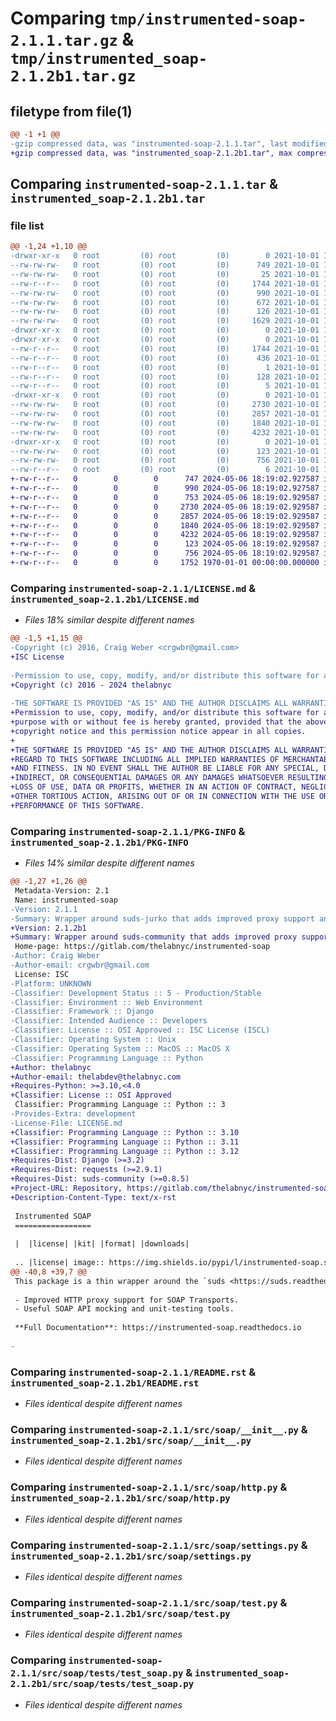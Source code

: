 # Comparing `tmp/instrumented-soap-2.1.1.tar.gz` & `tmp/instrumented_soap-2.1.2b1.tar.gz`

## filetype from file(1)

```diff
@@ -1 +1 @@
-gzip compressed data, was "instrumented-soap-2.1.1.tar", last modified: Fri Oct  1 14:19:32 2021, max compression
+gzip compressed data, was "instrumented_soap-2.1.2b1.tar", max compression
```

## Comparing `instrumented-soap-2.1.1.tar` & `instrumented_soap-2.1.2b1.tar`

### file list

```diff
@@ -1,24 +1,10 @@
-drwxr-xr-x   0 root         (0) root         (0)        0 2021-10-01 14:19:32.107432 instrumented-soap-2.1.1/
--rw-rw-rw-   0 root         (0) root         (0)      749 2021-10-01 14:19:22.000000 instrumented-soap-2.1.1/LICENSE.md
--rw-rw-rw-   0 root         (0) root         (0)       25 2021-10-01 14:19:22.000000 instrumented-soap-2.1.1/MANIFEST.in
--rw-r--r--   0 root         (0) root         (0)     1744 2021-10-01 14:19:32.107432 instrumented-soap-2.1.1/PKG-INFO
--rw-rw-rw-   0 root         (0) root         (0)      990 2021-10-01 14:19:22.000000 instrumented-soap-2.1.1/README.rst
--rw-rw-rw-   0 root         (0) root         (0)      672 2021-10-01 14:19:22.000000 instrumented-soap-2.1.1/requirements.txt
--rw-rw-rw-   0 root         (0) root         (0)      126 2021-10-01 14:19:32.107432 instrumented-soap-2.1.1/setup.cfg
--rw-rw-rw-   0 root         (0) root         (0)     1629 2021-10-01 14:19:22.000000 instrumented-soap-2.1.1/setup.py
-drwxr-xr-x   0 root         (0) root         (0)        0 2021-10-01 14:19:32.100432 instrumented-soap-2.1.1/src/
-drwxr-xr-x   0 root         (0) root         (0)        0 2021-10-01 14:19:32.105432 instrumented-soap-2.1.1/src/instrumented_soap.egg-info/
--rw-r--r--   0 root         (0) root         (0)     1744 2021-10-01 14:19:31.000000 instrumented-soap-2.1.1/src/instrumented_soap.egg-info/PKG-INFO
--rw-r--r--   0 root         (0) root         (0)      436 2021-10-01 14:19:32.000000 instrumented-soap-2.1.1/src/instrumented_soap.egg-info/SOURCES.txt
--rw-r--r--   0 root         (0) root         (0)        1 2021-10-01 14:19:31.000000 instrumented-soap-2.1.1/src/instrumented_soap.egg-info/dependency_links.txt
--rw-r--r--   0 root         (0) root         (0)      128 2021-10-01 14:19:31.000000 instrumented-soap-2.1.1/src/instrumented_soap.egg-info/requires.txt
--rw-r--r--   0 root         (0) root         (0)        5 2021-10-01 14:19:31.000000 instrumented-soap-2.1.1/src/instrumented_soap.egg-info/top_level.txt
-drwxr-xr-x   0 root         (0) root         (0)        0 2021-10-01 14:19:32.106433 instrumented-soap-2.1.1/src/soap/
--rw-rw-rw-   0 root         (0) root         (0)     2730 2021-10-01 14:19:22.000000 instrumented-soap-2.1.1/src/soap/__init__.py
--rw-rw-rw-   0 root         (0) root         (0)     2857 2021-10-01 14:19:22.000000 instrumented-soap-2.1.1/src/soap/http.py
--rw-rw-rw-   0 root         (0) root         (0)     1840 2021-10-01 14:19:22.000000 instrumented-soap-2.1.1/src/soap/settings.py
--rw-rw-rw-   0 root         (0) root         (0)     4232 2021-10-01 14:19:22.000000 instrumented-soap-2.1.1/src/soap/test.py
-drwxr-xr-x   0 root         (0) root         (0)        0 2021-10-01 14:19:32.106433 instrumented-soap-2.1.1/src/soap/tests/
--rw-rw-rw-   0 root         (0) root         (0)      123 2021-10-01 14:19:22.000000 instrumented-soap-2.1.1/src/soap/tests/__init__.py
--rw-rw-rw-   0 root         (0) root         (0)      756 2021-10-01 14:19:22.000000 instrumented-soap-2.1.1/src/soap/tests/test_soap.py
--rw-r--r--   0 root         (0) root         (0)        6 2021-10-01 14:19:31.000000 instrumented-soap-2.1.1/version.txt
+-rw-r--r--   0        0        0      747 2024-05-06 18:19:02.927587 instrumented_soap-2.1.2b1/LICENSE.md
+-rw-r--r--   0        0        0      990 2024-05-06 18:19:02.927587 instrumented_soap-2.1.2b1/README.rst
+-rw-r--r--   0        0        0      753 2024-05-06 18:19:02.929587 instrumented_soap-2.1.2b1/pyproject.toml
+-rw-r--r--   0        0        0     2730 2024-05-06 18:19:02.929587 instrumented_soap-2.1.2b1/src/soap/__init__.py
+-rw-r--r--   0        0        0     2857 2024-05-06 18:19:02.929587 instrumented_soap-2.1.2b1/src/soap/http.py
+-rw-r--r--   0        0        0     1840 2024-05-06 18:19:02.929587 instrumented_soap-2.1.2b1/src/soap/settings.py
+-rw-r--r--   0        0        0     4232 2024-05-06 18:19:02.929587 instrumented_soap-2.1.2b1/src/soap/test.py
+-rw-r--r--   0        0        0      123 2024-05-06 18:19:02.929587 instrumented_soap-2.1.2b1/src/soap/tests/__init__.py
+-rw-r--r--   0        0        0      756 2024-05-06 18:19:02.929587 instrumented_soap-2.1.2b1/src/soap/tests/test_soap.py
+-rw-r--r--   0        0        0     1752 1970-01-01 00:00:00.000000 instrumented_soap-2.1.2b1/PKG-INFO
```

### Comparing `instrumented-soap-2.1.1/LICENSE.md` & `instrumented_soap-2.1.2b1/LICENSE.md`

 * *Files 18% similar despite different names*

```diff
@@ -1,5 +1,15 @@
-Copyright (c) 2016, Craig Weber <crgwbr@gmail.com>
+ISC License
 
-Permission to use, copy, modify, and/or distribute this software for any purpose with or without fee is hereby granted, provided that the above copyright notice and this permission notice appear in all copies.
+Copyright (c) 2016 - 2024 thelabnyc
 
-THE SOFTWARE IS PROVIDED "AS IS" AND THE AUTHOR DISCLAIMS ALL WARRANTIES WITH REGARD TO THIS SOFTWARE INCLUDING ALL IMPLIED WARRANTIES OF MERCHANTABILITY AND FITNESS. IN NO EVENT SHALL THE AUTHOR BE LIABLE FOR ANY SPECIAL, DIRECT, INDIRECT, OR CONSEQUENTIAL DAMAGES OR ANY DAMAGES WHATSOEVER RESULTING FROM LOSS OF USE, DATA OR PROFITS, WHETHER IN AN ACTION OF CONTRACT, NEGLIGENCE OR OTHER TORTIOUS ACTION, ARISING OUT OF OR IN CONNECTION WITH THE USE OR PERFORMANCE OF THIS SOFTWARE.
+Permission to use, copy, modify, and/or distribute this software for any
+purpose with or without fee is hereby granted, provided that the above
+copyright notice and this permission notice appear in all copies.
+
+THE SOFTWARE IS PROVIDED "AS IS" AND THE AUTHOR DISCLAIMS ALL WARRANTIES WITH
+REGARD TO THIS SOFTWARE INCLUDING ALL IMPLIED WARRANTIES OF MERCHANTABILITY
+AND FITNESS. IN NO EVENT SHALL THE AUTHOR BE LIABLE FOR ANY SPECIAL, DIRECT,
+INDIRECT, OR CONSEQUENTIAL DAMAGES OR ANY DAMAGES WHATSOEVER RESULTING FROM
+LOSS OF USE, DATA OR PROFITS, WHETHER IN AN ACTION OF CONTRACT, NEGLIGENCE OR
+OTHER TORTIOUS ACTION, ARISING OUT OF OR IN CONNECTION WITH THE USE OR
+PERFORMANCE OF THIS SOFTWARE.
```

### Comparing `instrumented-soap-2.1.1/PKG-INFO` & `instrumented_soap-2.1.2b1/PKG-INFO`

 * *Files 14% similar despite different names*

```diff
@@ -1,27 +1,26 @@
 Metadata-Version: 2.1
 Name: instrumented-soap
-Version: 2.1.1
-Summary: Wrapper around suds-jurko that adds improved proxy support and testing tools.
+Version: 2.1.2b1
+Summary: Wrapper around suds-community that adds improved proxy support and testing tools.
 Home-page: https://gitlab.com/thelabnyc/instrumented-soap
-Author: Craig Weber
-Author-email: crgwbr@gmail.com
 License: ISC
-Platform: UNKNOWN
-Classifier: Development Status :: 5 - Production/Stable
-Classifier: Environment :: Web Environment
-Classifier: Framework :: Django
-Classifier: Intended Audience :: Developers
-Classifier: License :: OSI Approved :: ISC License (ISCL)
-Classifier: Operating System :: Unix
-Classifier: Operating System :: MacOS :: MacOS X
-Classifier: Programming Language :: Python
+Author: thelabnyc
+Author-email: thelabdev@thelabnyc.com
+Requires-Python: >=3.10,<4.0
+Classifier: License :: OSI Approved
 Classifier: Programming Language :: Python :: 3
-Provides-Extra: development
-License-File: LICENSE.md
+Classifier: Programming Language :: Python :: 3.10
+Classifier: Programming Language :: Python :: 3.11
+Classifier: Programming Language :: Python :: 3.12
+Requires-Dist: Django (>=3.2)
+Requires-Dist: requests (>=2.9.1)
+Requires-Dist: suds-community (>=0.8.5)
+Project-URL: Repository, https://gitlab.com/thelabnyc/instrumented-soap
+Description-Content-Type: text/x-rst
 
 Instrumented SOAP
 =================
 
 |  |license| |kit| |format| |downloads|
 
 .. |license| image:: https://img.shields.io/pypi/l/instrumented-soap.svg
@@ -40,8 +39,7 @@
 This package is a thin wrapper around the `suds <https://suds.readthedocs.io/en/latest/index.html>`_ library that adds several useful features.
 
 - Improved HTTP proxy support for SOAP Transports.
 - Useful SOAP API mocking and unit-testing tools.
 
 **Full Documentation**: https://instrumented-soap.readthedocs.io
 
-
```

### Comparing `instrumented-soap-2.1.1/README.rst` & `instrumented_soap-2.1.2b1/README.rst`

 * *Files identical despite different names*

### Comparing `instrumented-soap-2.1.1/src/soap/__init__.py` & `instrumented_soap-2.1.2b1/src/soap/__init__.py`

 * *Files identical despite different names*

### Comparing `instrumented-soap-2.1.1/src/soap/http.py` & `instrumented_soap-2.1.2b1/src/soap/http.py`

 * *Files identical despite different names*

### Comparing `instrumented-soap-2.1.1/src/soap/settings.py` & `instrumented_soap-2.1.2b1/src/soap/settings.py`

 * *Files identical despite different names*

### Comparing `instrumented-soap-2.1.1/src/soap/test.py` & `instrumented_soap-2.1.2b1/src/soap/test.py`

 * *Files identical despite different names*

### Comparing `instrumented-soap-2.1.1/src/soap/tests/test_soap.py` & `instrumented_soap-2.1.2b1/src/soap/tests/test_soap.py`

 * *Files identical despite different names*

